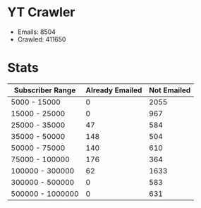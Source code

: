 # YT Crawler
- Emails: 8504
- Crawled: 411650

# Stats
| Subscriber Range  | Already Emailed | Not Emailed |
|-------|-------|-------|
| 5000 - 15000 | 0 | 2055 |
| 15000 - 25000 | 0 | 967 |
| 25000 - 35000 | 47 | 584 |
| 35000 - 50000 | 148 | 504 |
| 50000 - 75000 | 140 | 610 |
| 75000 - 100000 | 176 | 364 |
| 100000 - 300000 | 62 | 1633 |
| 300000 - 500000 | 0 | 583 |
| 500000 - 1000000 | 0 | 631 |
